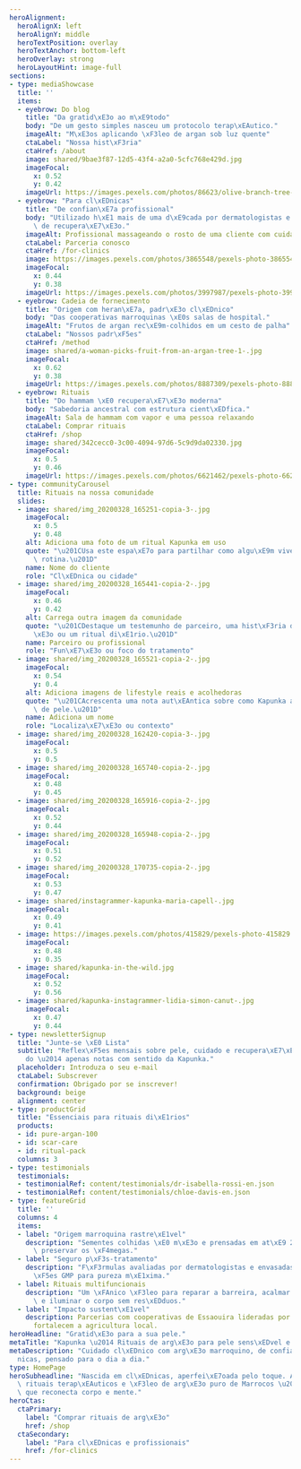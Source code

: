 ```yaml
---
heroAlignment:
  heroAlignX: left
  heroAlignY: middle
  heroTextPosition: overlay
  heroTextAnchor: bottom-left
  heroOverlay: strong
  heroLayoutHint: image-full
sections:
- type: mediaShowcase
  title: ''
  items:
  - eyebrow: Do blog
    title: "Da gratid\xE3o ao m\xE9todo"
    body: "De um gesto simples nasceu um protocolo terap\xEAutico."
    imageAlt: "M\xE3os aplicando \xF3leo de argan sob luz quente"
    ctaLabel: "Nossa hist\xF3ria"
    ctaHref: /about
    image: shared/9bae3f87-12d5-43f4-a2a0-5cfc768e429d.jpg
    imageFocal:
      x: 0.52
      y: 0.42
    imageUrl: https://images.pexels.com/photos/86623/olive-branch-tree-leaves-86623.jpeg?auto=compress&cs=tinysrgb&w=1920
  - eyebrow: "Para cl\xEDnicas"
    title: "De confian\xE7a profissional"
    body: "Utilizado h\xE1 mais de uma d\xE9cada por dermatologistas e cl\xEDnicas\
      \ de recupera\xE7\xE3o."
    imageAlt: Profissional massageando o rosto de uma cliente com cuidado de argan
    ctaLabel: Parceria conosco
    ctaHref: /for-clinics
    image: https://images.pexels.com/photos/3865548/pexels-photo-3865548.jpeg?auto=compress&cs=tinysrgb&w=1920
    imageFocal:
      x: 0.44
      y: 0.38
    imageUrl: https://images.pexels.com/photos/3997987/pexels-photo-3997987.jpeg?auto=compress&cs=tinysrgb&w=1920
  - eyebrow: Cadeia de fornecimento
    title: "Origem com heran\xE7a, padr\xE3o cl\xEDnico"
    body: "Das cooperativas marroquinas \xE0s salas de hospital."
    imageAlt: "Frutos de argan rec\xE9m-colhidos em um cesto de palha"
    ctaLabel: "Nossos padr\xF5es"
    ctaHref: /method
    image: shared/a-woman-picks-fruit-from-an-argan-tree-1-.jpg
    imageFocal:
      x: 0.62
      y: 0.38
    imageUrl: https://images.pexels.com/photos/8887309/pexels-photo-8887309.jpeg?auto=compress&cs=tinysrgb&w=1920
  - eyebrow: Rituais
    title: "Do hammam \xE0 recupera\xE7\xE3o moderna"
    body: "Sabedoria ancestral com estrutura cient\xEDfica."
    imageAlt: Sala de hammam com vapor e uma pessoa relaxando
    ctaLabel: Comprar rituais
    ctaHref: /shop
    image: shared/342cecc0-3c00-4094-97d6-5c9d9da02330.jpg
    imageFocal:
      x: 0.5
      y: 0.46
    imageUrl: https://images.pexels.com/photos/6621462/pexels-photo-6621462.jpeg?auto=compress&cs=tinysrgb&w=1920
- type: communityCarousel
  title: Rituais na nossa comunidade
  slides:
  - image: shared/img_20200328_165251-copia-3-.jpg
    imageFocal:
      x: 0.5
      y: 0.48
    alt: Adiciona uma foto de um ritual Kapunka em uso
    quote: "\u201CUsa este espa\xE7o para partilhar como algu\xE9m vive Kapunka na\
      \ rotina.\u201D"
    name: Nome do cliente
    role: "Cl\xEDnica ou cidade"
  - image: shared/img_20200328_165441-copia-2-.jpg
    imageFocal:
      x: 0.46
      y: 0.42
    alt: Carrega outra imagem da comunidade
    quote: "\u201CDestaque um testemunho de parceiro, uma hist\xF3ria de recupera\xE7\
      \xE3o ou um ritual di\xE1rio.\u201D"
    name: Parceiro ou profissional
    role: "Fun\xE7\xE3o ou foco do tratamento"
  - image: shared/img_20200328_165521-copia-2-.jpg
    imageFocal:
      x: 0.54
      y: 0.4
    alt: Adiciona imagens de lifestyle reais e acolhedoras
    quote: "\u201CAcrescenta uma nota aut\xEAntica sobre como Kapunka apoia os objetivos\
      \ de pele.\u201D"
    name: Adiciona um nome
    role: "Localiza\xE7\xE3o ou contexto"
  - image: shared/img_20200328_162420-copia-3-.jpg
    imageFocal:
      x: 0.5
      y: 0.5
  - image: shared/img_20200328_165740-copia-2-.jpg
    imageFocal:
      x: 0.48
      y: 0.45
  - image: shared/img_20200328_165916-copia-2-.jpg
    imageFocal:
      x: 0.52
      y: 0.44
  - image: shared/img_20200328_165948-copia-2-.jpg
    imageFocal:
      x: 0.51
      y: 0.52
  - image: shared/img_20200328_170735-copia-2-.jpg
    imageFocal:
      x: 0.53
      y: 0.47
  - image: shared/instagrammer-kapunka-maria-capell-.jpg
    imageFocal:
      x: 0.49
      y: 0.41
  - image: https://images.pexels.com/photos/415829/pexels-photo-415829.jpeg?auto=compress&cs=tinysrgb&w=1920
    imageFocal:
      x: 0.48
      y: 0.35
  - image: shared/kapunka-in-the-wild.jpg
    imageFocal:
      x: 0.52
      y: 0.56
  - image: shared/kapunka-instagrammer-lidia-simon-canut-.jpg
    imageFocal:
      x: 0.47
      y: 0.44
- type: newsletterSignup
  title: "Junte-se \xE0 Lista"
  subtitle: "Reflex\xF5es mensais sobre pele, cuidado e recupera\xE7\xE3o. Sem ru\xED\
    do \u2014 apenas notas com sentido da Kapunka."
  placeholder: Introduza o seu e-mail
  ctaLabel: Subscrever
  confirmation: Obrigado por se inscrever!
  background: beige
  alignment: center
- type: productGrid
  title: "Essenciais para rituais di\xE1rios"
  products:
  - id: pure-argan-100
  - id: scar-care
  - id: ritual-pack
  columns: 3
- type: testimonials
  testimonials:
  - testimonialRef: content/testimonials/dr-isabella-rossi-en.json
  - testimonialRef: content/testimonials/chloe-davis-en.json
- type: featureGrid
  title: ''
  columns: 4
  items:
  - label: "Origem marroquina rastre\xE1vel"
    description: "Sementes colhidas \xE0 m\xE3o e prensadas em at\xE9 24 horas para\
      \ preservar os \xF4megas."
  - label: "Seguro p\xF3s-tratamento"
    description: "F\xF3rmulas avaliadas por dermatologistas e envasadas em instala\xE7\
      \xF5es GMP para pureza m\xE1xima."
  - label: Rituais multifuncionais
    description: "Um \xFAnico \xF3leo para reparar a barreira, acalmar o couro cabeludo\
      \ e iluminar o corpo sem res\xEDduos."
  - label: "Impacto sustent\xE1vel"
    description: Parcerias com cooperativas de Essaouira lideradas por mulheres que
      fortalecem a agricultura local.
heroHeadline: "Gratid\xE3o para a sua pele."
metaTitle: "Kapunka \u2014 Rituais de arg\xE3o para pele sens\xEDvel e p\xF3s-procedimento"
metaDescription: "Cuidado cl\xEDnico com arg\xE3o marroquino, de confian\xE7a em cl\xED\
  nicas, pensado para o dia a dia."
type: HomePage
heroSubheadline: "Nascida em cl\xEDnicas, aperfei\xE7oada pelo toque. A Kapunka une\
  \ rituais terap\xEAuticos e \xF3leo de arg\xE3o puro de Marrocos \u2014 cuidado\
  \ que reconecta corpo e mente."
heroCtas:
  ctaPrimary:
    label: "Comprar rituais de arg\xE3o"
    href: /shop
  ctaSecondary:
    label: "Para cl\xEDnicas e profissionais"
    href: /for-clinics
---
```

